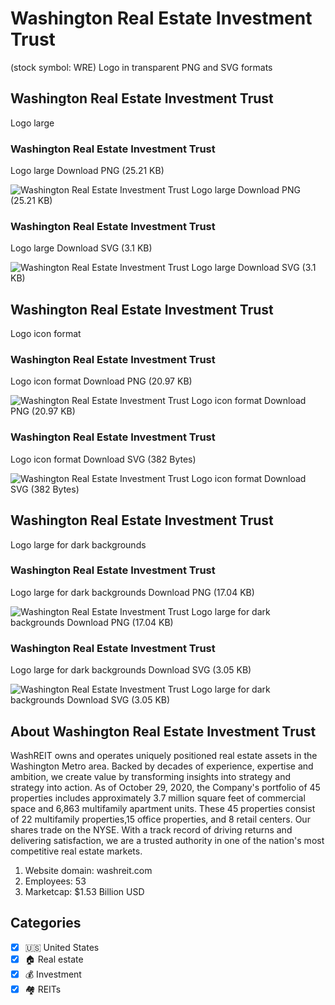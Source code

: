 # Washington Real Estate Investment Trust
 (stock symbol: WRE) Logo in transparent PNG and SVG formats

## Washington Real Estate Investment Trust
 Logo large

### Washington Real Estate Investment Trust
 Logo large Download PNG (25.21 KB)

![Washington Real Estate Investment Trust
 Logo large Download PNG (25.21 KB)](/img/orig/WRE_BIG-d7d6f2cf.png)

### Washington Real Estate Investment Trust
 Logo large Download SVG (3.1 KB)

![Washington Real Estate Investment Trust
 Logo large Download SVG (3.1 KB)](/img/orig/WRE_BIG-f57548cf.svg)

## Washington Real Estate Investment Trust
 Logo icon format

### Washington Real Estate Investment Trust
 Logo icon format Download PNG (20.97 KB)

![Washington Real Estate Investment Trust
 Logo icon format Download PNG (20.97 KB)](/img/orig/WRE-41417968.png)

### Washington Real Estate Investment Trust
 Logo icon format Download SVG (382 Bytes)

![Washington Real Estate Investment Trust
 Logo icon format Download SVG (382 Bytes)](/img/orig/WRE-3afdfc03.svg)

## Washington Real Estate Investment Trust
 Logo large for dark backgrounds

### Washington Real Estate Investment Trust
 Logo large for dark backgrounds Download PNG (17.04 KB)

![Washington Real Estate Investment Trust
 Logo large for dark backgrounds Download PNG (17.04 KB)](/img/orig/WRE_BIG.D-9493cf62.png)

### Washington Real Estate Investment Trust
 Logo large for dark backgrounds Download SVG (3.05 KB)

![Washington Real Estate Investment Trust
 Logo large for dark backgrounds Download SVG (3.05 KB)](/img/orig/WRE_BIG.D-af0f7966.svg)

## About Washington Real Estate Investment Trust


WashREIT owns and operates uniquely positioned real estate assets in the Washington Metro area. Backed by decades of experience, expertise and ambition, we create value by transforming insights into strategy and strategy into action. As of October 29, 2020, the Company's portfolio of 45 properties includes approximately 3.7 million square feet of commercial space and 6,863 multifamily apartment units. These 45 properties consist of 22 multifamily properties,15 office properties, and 8 retail centers. Our shares trade on the NYSE. With a track record of driving returns and delivering satisfaction, we are a trusted authority in one of the nation's most competitive real estate markets.

1. Website domain: washreit.com
2. Employees: 53
3. Marketcap: $1.53 Billion USD


## Categories
- [x] 🇺🇸 United States
- [x] 🏠 Real estate
- [x] 💰 Investment
- [x] 🏘️ REITs
